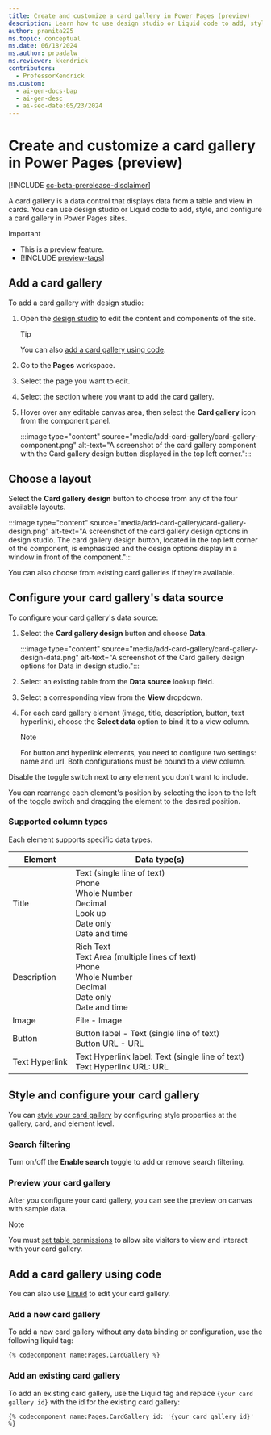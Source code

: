 ```yaml
---
title: Create and customize a card gallery in Power Pages (preview)
description: Learn how to use design studio or Liquid code to add, style, and configure a card gallery in Power Pages sites.
author: pranita225
ms.topic: conceptual
ms.date: 06/18/2024
ms.author: prpadalw
ms.reviewer: kkendrick
contributors:
  - ProfessorKendrick
ms.custom:
  - ai-gen-docs-bap
  - ai-gen-desc
  - ai-seo-date:05/23/2024
---
```

# Create and customize a card gallery in Power Pages (preview)

[!INCLUDE [cc-beta-prerelease-disclaimer](../includes/cc-beta-prerelease-disclaimer.md)]

A card gallery is a data control that displays data from a table and view in cards. You can use design studio or Liquid code to add, style, and configure a card gallery in Power Pages sites.

> [!IMPORTANT]
>
> - This is a preview feature.
> - [!INCLUDE [preview-tags](../includes/cc-preview-features-definition.md)]

## Add a card gallery

To add a card gallery with design studio:

1. Open the [design studio](use-design-studio.md) to edit the content and components of the site.

    >[!TIP]
    >
    > You can also [add a card gallery using code](#add-a-card-gallery-using-code).

1. Go to the **Pages** workspace.

1. Select the page you want to edit.

1. Select the section where you want to add the card gallery.

1. Hover over any editable canvas area, then select the **Card gallery** icon from the component panel.
    
    :::image type="content" source="media/add-card-gallery/card-gallery-component.png" alt-text="A screenshot of the card gallery component with the Card gallery design button displayed in the top left corner.":::

## Choose a layout

Select the **Card gallery design** button to choose from any of the four available layouts.

:::image type="content" source="media/add-card-gallery/card-gallery-design.png" alt-text="A screenshot of the card gallery design options in design studio. The card gallery design button, located in the top left corner of the component, is emphasized and the design options display in a window in front of the component.":::

You can also choose from existing card galleries if they're available.

## Configure your card gallery's data source

To configure your card gallery's data source:

1. Select the **Card gallery design** button and choose **Data**.

    :::image type="content" source="media/add-card-gallery/card-gallery-design-data.png" alt-text="A screenshot of the Card gallery design options for Data in design studio.":::
 
1. Select an existing table from the **Data source** lookup field.
1. Select a corresponding view from the **View** dropdown.
1. For each card gallery element (image, title, description, button, text hyperlink), choose the **Select data** option to bind it to a view column.

    > [!NOTE]
    > 
    >For button and hyperlink elements, you need to configure two settings: name and url. Both configurations must be bound to a view column.

Disable the toggle switch next to any element you don't want to include.

You can rearrange each element's position by selecting the icon to the left of the toggle switch and dragging the element to the desired position.

### Supported column types

Each element supports specific data types.

|**Element**  |**Data type(s)** |
|---------|---------|
|Title     |Text (single line of text)<br />Phone<br />Whole Number<br />Decimal<br />Look up<br />Date only<br />Date and time         |
|Description     |Rich Text<br />Text Area (multiple lines of text)<br />Phone<br />Whole Number<br />Decimal<br />Date only<br />Date and time         |
|Image    |File - Image        |
|Button    |Button label - Text (single line of text)<br />Button URL - URL         |
|Text Hyperlink   |Text Hyperlink label: Text (single line of text)<br />Text Hyperlink URL: URL         |

## Style and configure your card gallery

You can [style your card gallery](customize-pages.md#edit-components) by configuring style properties at the gallery, card, and element level.

### Search filtering

Turn on/off the **Enable search** toggle to add or remove search filtering.

### Preview your card gallery

After you configure your card gallery, you can see the preview on canvas with sample data. 

>[!NOTE]
> You must [set table permissions](../security/table-permissions.md) to allow site visitors to view and interact with your card gallery.

## Add a card gallery using code

You can also use [Liquid](../configure/liquid/liquid-overview.md) to edit your card gallery.

### Add a new card gallery

To add a new card gallery without any data binding or configuration, use the following liquid tag:

```Liquid
{% codecomponent name:Pages.CardGallery %}
```

### Add an existing card gallery

To add an existing card gallery, use the Liquid tag and replace `{your card gallery id}` with the id for the existing card gallery:

```Liquid
{% codecomponent name:Pages.CardGallery id: '{your card gallery id}' %}
```
